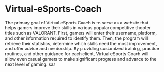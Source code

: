 # Virtual-eSports-Coach

The primary goal of Virtual eSports Coach is to serve as a website that helps gamers improve their skills in various popular competitive shooter titles such as VALORANT. First, gamers will enter their username, platform, and other information required to identify them. Then, the program will retrieve their statistics, determine which skills need the most improvement, and offer advice and mentorship. By providing customized training, practice routines, and other guidance for each client, Virtual eSports Coach will allow even casual gamers to make significant progress and advance to the next level of gaming.
saa
